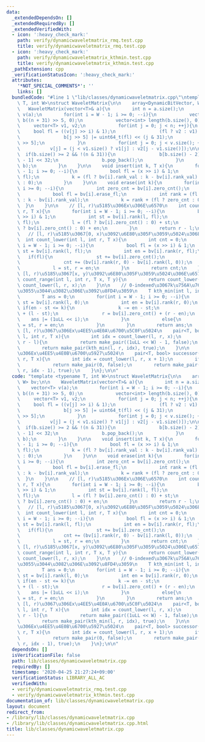 ```yaml
---
data:
  _extendedDependsOn: []
  _extendedRequiredBy: []
  _extendedVerifiedWith:
  - icon: ':heavy_check_mark:'
    path: verify/dynamicwaveletmatrix_rmq.test.cpp
    title: verify/dynamicwaveletmatrix_rmq.test.cpp
  - icon: ':heavy_check_mark:'
    path: verify/dynamicwaveletmatrix_kthmin.test.cpp
    title: verify/dynamicwaveletmatrix_kthmin.test.cpp
  _pathExtension: cpp
  _verificationStatusIcon: ':heavy_check_mark:'
  attributes:
    '*NOT_SPECIAL_COMMENTS*': ''
    links: []
  bundledCode: "#line 1 \"lib/classes/dynamicwaveletmatrix.cpp\"\ntemplate <typename\
    \ T, int W>\nstruct WaveletMatrix{\n\n    array<DynamicBitVector, W> bv;\n\n \
    \   WaveletMatrix(vector<T>& a){\n        int n = a.size();\n        vector<T>\
    \ v(a);\n        for(int i = W - 1; i >= 0; --i){\n            vector<uint64_t>\
    \ b((n + 31) >> 5, 0);\n            vector<int> length(b.size(), 0);\n       \
    \     vector<T> v1, v2;\n            for(int j = 0; j < n; ++j){\n           \
    \     bool fl = ((v[j] >> i) & 1);\n                (fl ? v2 : v1).push_back(v[j]);\n\
    \                b[j >> 5] |= uint64_t(fl) << (j & 31);\n                ++length[j\
    \ >> 5];\n            }\n            for(int j = 0; j < v.size(); ++j)\n     \
    \           v[j] = (j < v1.size() ? v1[j] : v2[j - v1.size()]);\n\n          \
    \  if(b.size() >= 2 && !(n & 31)){\n                b[b.size() - 2] |= b[b.size()\
    \ - 1] << 32;\n                b.pop_back();\n            }\n            bv[i].build(n,\
    \ b);\n        }\n    }\n\n    void insert(int k, T x){\n        for(int i = W\
    \ - 1; i >= 0; --i){\n            bool fl = (x >> i) & 1;\n            bv[i].insert(k,\
    \ fl);\n            k = (fl ? bv[i].rank_val : k - bv[i].rank_val) + (fl ? bv[i].zero_cnt()\
    \ : 0);\n        }\n    }\n\n    void erase(int k){\n        for(int i = W - 1;\
    \ i >= 0; --i){\n            int zero_cnt = bv[i].zero_cnt();\n            bv[i].erase(k);\n\
    \            bool fl = bv[i].erase_fl;\n            int rank = (fl ? bv[i].rank_val\
    \ : k - bv[i].rank_val);\n            k = rank + (fl ? zero_cnt : 0);\n      \
    \  }\n    }\n\n    // [l, r)\u5185\u306Ex\u306E\u6570\n    int count(int l, int\
    \ r, T x){\n        for(int i = W - 1; i >= 0; --i){\n            bool fl = (x\
    \ >> i) & 1;\n            int st = bv[i].rank(l, fl);\n            int en = bv[i].rank(r,\
    \ fl);\n            l = (fl ? bv[i].zero_cnt() : 0) + st;\n            r = (fl\
    \ ? bv[i].zero_cnt() : 0) + en;\n        }\n        return r - l;\n    }\n\n \
    \   // [l, r)\u5185\u3067[0, x)\u3092\u6E80\u305F\u3059\u5024\u306E\u6570\n  \
    \  int count_lower(int l, int r, T x){\n        int cnt = 0;\n        for(int\
    \ i = W - 1; i >= 0; --i){\n            bool fl = (x >> i) & 1;\n            int\
    \ st = bv[i].rank(l, fl);\n            int en = bv[i].rank(r, fl);\n         \
    \   if(fl){\n                st += bv[i].zero_cnt();\n                en += bv[i].zero_cnt();\n\
    \                cnt += (bv[i].rank(r, 0) - bv[i].rank(l, 0));\n            }\n\
    \            l = st, r = en;\n        }\n        return cnt;\n    }\n\n    //\
    \ [l, r)\u5185\u3067[x, y)\u3092\u6E80\u305F\u3059\u5024\u306E\u6570\n    int\
    \ count_range(int l, int r, T x, T y){\n        return count_lower(l, r, y) -\
    \ count_lower(l, r, x);\n    }\n\n    // 0-indexed\u3067k\u756A\u76EE\u306B\u5C0F\
    \u3055\u3044\u3082\u306E\u3092\u8FD4\u3059\n    T kth_min(int l, int r, int k){\n\
    \        T ans = 0;\n        for(int i = W - 1; i >= 0; --i){\n            int\
    \ st = bv[i].rank(l, 0);\n            int en = bv[i].rank(r, 0);\n           \
    \ if(en - st <= k){\n                k -= en - st;\n                l = bv[i].zero_cnt()\
    \ + (l - st);\n                r = bv[i].zero_cnt() + (r - en);\n            \
    \    ans |= (1uLL << i);\n            }\n            else{\n                l\
    \ = st, r = en;\n            }\n        }\n        return ans;\n    }\n\n    //\
    \ [l, r)\u3067\u306Ex\u4EE5\u4E0A\u6700\u5C0F\u5024\n    pair<T, bool> predecessor(int\
    \ l, int r, T x){\n        int idx = count_lower(l, r, x);\n        if(idx ==\
    \ r - l){\n            return make_pair((1uLL << W) - 1, false);\n        }\n\
    \        return make_pair(kth_min(l, r, idx), true);\n    }\n\n    // [l, r)\u3067\
    \u306Ex\u4EE5\u4E0B\u6700\u5927\u5024\n    pair<T, bool> successor(int l, int\
    \ r, T x){\n        int idx = count_lower(l, r, x + 1);\n        if(idx == 0)\n\
    \            return make_pair(0, false);\n        return make_pair(kth_min(l,\
    \ r, idx - 1), true);\n    }\n};\n\n"
  code: "template <typename T, int W>\nstruct WaveletMatrix{\n\n    array<DynamicBitVector,\
    \ W> bv;\n\n    WaveletMatrix(vector<T>& a){\n        int n = a.size();\n    \
    \    vector<T> v(a);\n        for(int i = W - 1; i >= 0; --i){\n            vector<uint64_t>\
    \ b((n + 31) >> 5, 0);\n            vector<int> length(b.size(), 0);\n       \
    \     vector<T> v1, v2;\n            for(int j = 0; j < n; ++j){\n           \
    \     bool fl = ((v[j] >> i) & 1);\n                (fl ? v2 : v1).push_back(v[j]);\n\
    \                b[j >> 5] |= uint64_t(fl) << (j & 31);\n                ++length[j\
    \ >> 5];\n            }\n            for(int j = 0; j < v.size(); ++j)\n     \
    \           v[j] = (j < v1.size() ? v1[j] : v2[j - v1.size()]);\n\n          \
    \  if(b.size() >= 2 && !(n & 31)){\n                b[b.size() - 2] |= b[b.size()\
    \ - 1] << 32;\n                b.pop_back();\n            }\n            bv[i].build(n,\
    \ b);\n        }\n    }\n\n    void insert(int k, T x){\n        for(int i = W\
    \ - 1; i >= 0; --i){\n            bool fl = (x >> i) & 1;\n            bv[i].insert(k,\
    \ fl);\n            k = (fl ? bv[i].rank_val : k - bv[i].rank_val) + (fl ? bv[i].zero_cnt()\
    \ : 0);\n        }\n    }\n\n    void erase(int k){\n        for(int i = W - 1;\
    \ i >= 0; --i){\n            int zero_cnt = bv[i].zero_cnt();\n            bv[i].erase(k);\n\
    \            bool fl = bv[i].erase_fl;\n            int rank = (fl ? bv[i].rank_val\
    \ : k - bv[i].rank_val);\n            k = rank + (fl ? zero_cnt : 0);\n      \
    \  }\n    }\n\n    // [l, r)\u5185\u306Ex\u306E\u6570\n    int count(int l, int\
    \ r, T x){\n        for(int i = W - 1; i >= 0; --i){\n            bool fl = (x\
    \ >> i) & 1;\n            int st = bv[i].rank(l, fl);\n            int en = bv[i].rank(r,\
    \ fl);\n            l = (fl ? bv[i].zero_cnt() : 0) + st;\n            r = (fl\
    \ ? bv[i].zero_cnt() : 0) + en;\n        }\n        return r - l;\n    }\n\n \
    \   // [l, r)\u5185\u3067[0, x)\u3092\u6E80\u305F\u3059\u5024\u306E\u6570\n  \
    \  int count_lower(int l, int r, T x){\n        int cnt = 0;\n        for(int\
    \ i = W - 1; i >= 0; --i){\n            bool fl = (x >> i) & 1;\n            int\
    \ st = bv[i].rank(l, fl);\n            int en = bv[i].rank(r, fl);\n         \
    \   if(fl){\n                st += bv[i].zero_cnt();\n                en += bv[i].zero_cnt();\n\
    \                cnt += (bv[i].rank(r, 0) - bv[i].rank(l, 0));\n            }\n\
    \            l = st, r = en;\n        }\n        return cnt;\n    }\n\n    //\
    \ [l, r)\u5185\u3067[x, y)\u3092\u6E80\u305F\u3059\u5024\u306E\u6570\n    int\
    \ count_range(int l, int r, T x, T y){\n        return count_lower(l, r, y) -\
    \ count_lower(l, r, x);\n    }\n\n    // 0-indexed\u3067k\u756A\u76EE\u306B\u5C0F\
    \u3055\u3044\u3082\u306E\u3092\u8FD4\u3059\n    T kth_min(int l, int r, int k){\n\
    \        T ans = 0;\n        for(int i = W - 1; i >= 0; --i){\n            int\
    \ st = bv[i].rank(l, 0);\n            int en = bv[i].rank(r, 0);\n           \
    \ if(en - st <= k){\n                k -= en - st;\n                l = bv[i].zero_cnt()\
    \ + (l - st);\n                r = bv[i].zero_cnt() + (r - en);\n            \
    \    ans |= (1uLL << i);\n            }\n            else{\n                l\
    \ = st, r = en;\n            }\n        }\n        return ans;\n    }\n\n    //\
    \ [l, r)\u3067\u306Ex\u4EE5\u4E0A\u6700\u5C0F\u5024\n    pair<T, bool> predecessor(int\
    \ l, int r, T x){\n        int idx = count_lower(l, r, x);\n        if(idx ==\
    \ r - l){\n            return make_pair((1uLL << W) - 1, false);\n        }\n\
    \        return make_pair(kth_min(l, r, idx), true);\n    }\n\n    // [l, r)\u3067\
    \u306Ex\u4EE5\u4E0B\u6700\u5927\u5024\n    pair<T, bool> successor(int l, int\
    \ r, T x){\n        int idx = count_lower(l, r, x + 1);\n        if(idx == 0)\n\
    \            return make_pair(0, false);\n        return make_pair(kth_min(l,\
    \ r, idx - 1), true);\n    }\n};\n\n"
  dependsOn: []
  isVerificationFile: false
  path: lib/classes/dynamicwaveletmatrix.cpp
  requiredBy: []
  timestamp: '2020-04-25 21:27:24+09:00'
  verificationStatus: LIBRARY_ALL_AC
  verifiedWith:
  - verify/dynamicwaveletmatrix_rmq.test.cpp
  - verify/dynamicwaveletmatrix_kthmin.test.cpp
documentation_of: lib/classes/dynamicwaveletmatrix.cpp
layout: document
redirect_from:
- /library/lib/classes/dynamicwaveletmatrix.cpp
- /library/lib/classes/dynamicwaveletmatrix.cpp.html
title: lib/classes/dynamicwaveletmatrix.cpp
---
```

